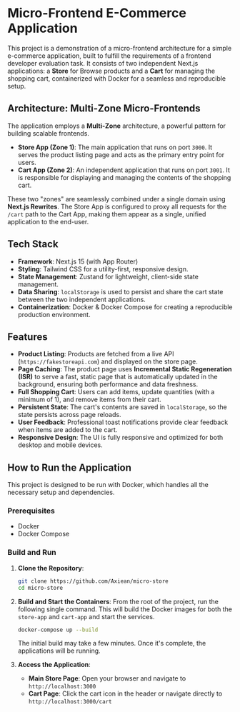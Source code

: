 # Micro-Frontend E-Commerce Application

This project is a demonstration of a micro-frontend architecture for a simple e-commerce application, built to fulfill the requirements of a frontend developer evaluation task. It consists of two independent Next.js applications: a **Store** for Browse products and a **Cart** for managing the shopping cart, containerized with Docker for a seamless and reproducible setup.

## Architecture: Multi-Zone Micro-Frontends

The application employs a **Multi-Zone** architecture, a powerful pattern for building scalable frontends.

- **Store App (Zone 1)**: The main application that runs on port `3000`. It serves the product listing page and acts as the primary entry point for users.
- **Cart App (Zone 2)**: An independent application that runs on port `3001`. It is responsible for displaying and managing the contents of the shopping cart.

These two "zones" are seamlessly combined under a single domain using **Next.js Rewrites**. The Store App is configured to proxy all requests for the `/cart` path to the Cart App, making them appear as a single, unified application to the end-user.

## Tech Stack

- **Framework**: Next.js 15 (with App Router)
- **Styling**: Tailwind CSS for a utility-first, responsive design.
- **State Management**: Zustand for lightweight, client-side state management.
- **Data Sharing**: `localStorage` is used to persist and share the cart state between the two independent applications.
- **Containerization**: Docker & Docker Compose for creating a reproducible production environment.

## Features

- **Product Listing**: Products are fetched from a live API (`https://fakestoreapi.com`) and displayed on the store page.
- **Page Caching**: The product page uses **Incremental Static Regeneration (ISR)** to serve a fast, static page that is automatically updated in the background, ensuring both performance and data freshness.
- **Full Shopping Cart**: Users can add items, update quantities (with a minimum of 1), and remove items from their cart.
- **Persistent State**: The cart's contents are saved in `localStorage`, so the state persists across page reloads.
- **User Feedback**: Professional toast notifications provide clear feedback when items are added to the cart.
- **Responsive Design**: The UI is fully responsive and optimized for both desktop and mobile devices.

## How to Run the Application

This project is designed to be run with Docker, which handles all the necessary setup and dependencies.

### Prerequisites

- Docker
- Docker Compose

### Build and Run

1.  **Clone the Repository**:

    ```bash
    git clone https://github.com/Axiean/micro-store
    cd micro-store
    ```

2.  **Build and Start the Containers**:
    From the root of the project, run the following single command. This will build the Docker images for both the `store-app` and `cart-app` and start the services.

    ```bash
    docker-compose up --build
    ```

    The initial build may take a few minutes. Once it's complete, the applications will be running.

3.  **Access the Application**:
    - **Main Store Page**: Open your browser and navigate to `http://localhost:3000`
    - **Cart Page**: Click the cart icon in the header or navigate directly to `http://localhost:3000/cart`
